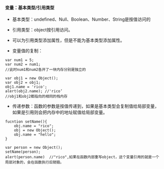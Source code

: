 #### 变量：基本类型/引用类型

* 基本类型：undefined、Null、Boolean、Number、String是按值访问的

* 引用类型：object按引用访问。

* 可以为引用类型添加属性，但是不能为基本类型添加属性。

* 变量值的复制：

```
var num1 = 5;
var num2 = num1;
//此时num1和num2各开了一块内存分别是独立的

var obj1 = new Object();
var obj2 = obj1;
obj1.name = 'rico';
alert(obj2.name); //'rico‘
//obj1和obj2都指向的相同的栈内存
```

* 传递参数：函数的参数是按值传递到，如果是基本类型会复制值给局部变量，如果是引用则会把内存中的地址赋值给局部变量。

```
fucntion setName(){
    obj.name = "rico";
    obj = new Object();
    obj.name = "hello";
}

var person = new Object();
setName(person);
alert(person.name)  //"rico",如果在函数内部重写object，这个变量引用的就是一个局部对象的，会在函数执行后销毁。
```



